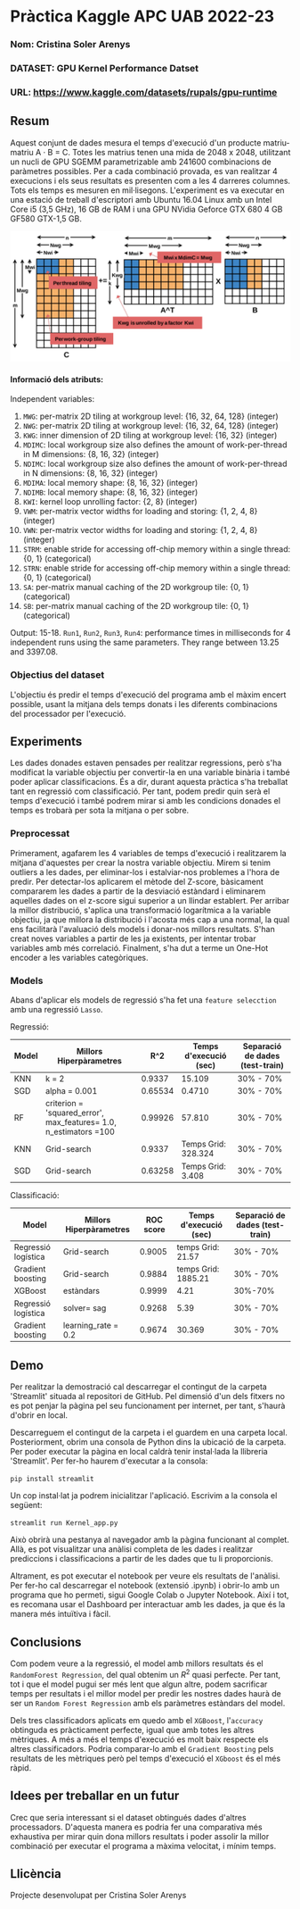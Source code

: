 # Pràctica Kaggle APC UAB 2022-23
### Nom: Cristina Soler Arenys
### DATASET: GPU Kernel Performance Datset
### URL: https://www.kaggle.com/datasets/rupals/gpu-runtime

## Resum
Aquest conjunt de dades mesura el temps d'execució d'un producte matriu-matriu A · B = C.
Totes les matrius tenen una mida de 2048 x 2048, utilitzant un nucli de GPU SGEMM parametrizable amb 241600 combinacions de paràmetres possibles.
Per a cada combinació provada, es van realitzar 4 execucions i els seus resultats es presenten com a les 4 darreres columnes.
Tots els temps es mesuren en mil·lisegons. L'experiment es va executar en una estació de treball d'escriptori amb Ubuntu 16.04 Linux amb un Intel Core i5 (3,5 GHz),
16 GB de RAM i una GPU NVidia Geforce GTX 680 4 GB GF580 GTX-1,5 GB.

![A](pictures/tune.png)

#### Informació dels atributs:
Independent variables:
1. `MWG`: per-matrix 2D tiling at workgroup level: {16, 32, 64, 128} (integer)   
2. `NWG`: per-matrix 2D tiling at workgroup level: {16, 32, 64, 128} (integer)   
3. `KWG`: inner dimension of 2D tiling at workgroup level: {16, 32} (integer)  
4. `MDIMC`: local workgroup size also defines the amount of work-per-thread in M dimensions: {8, 16, 32} (integer)  
5. `NDIMC`: local workgroup size also defines the amount of work-per-thread in N dimensions: {8, 16, 32} (integer)   
6. `MDIMA`: local memory shape: {8, 16, 32} (integer)  
7. `NDIMB`: local memory shape: {8, 16, 32} (integer)   
8. `KWI`: kernel loop unrolling factor: {2, 8} (integer)   
9. `VWM`: per-matrix vector widths for loading and storing: {1, 2, 4, 8} (integer)   
10. `VWN`: per-matrix vector widths for loading and storing: {1, 2, 4, 8} (integer)  
11. `STRM`: enable stride for accessing off-chip memory within a single thread: {0, 1} (categorical)   
12. `STRN`: enable stride for accessing off-chip memory within a single thread: {0, 1} (categorical)  
13. `SA`: per-matrix manual caching of the 2D workgroup tile: {0, 1} (categorical)
14. `SB`: per-matrix manual caching of the 2D workgroup tile: {0, 1} (categorical)

Output: 
15-18. `Run1`, `Run2`, `Run3`, `Run4`: performance times in milliseconds for 4 independent runs using the same parameters. They range between 13.25 and 3397.08.

### Objectius del dataset
L'objectiu és predir el temps d'execució del programa amb el màxim encert possible, usant la mitjana dels temps donats i les diferents combinacions del processador per l'execució.

## Experiments
Les dades donades estaven pensades per realitzar regressions, però s'ha modificat la variable objectiu per convertir-la en una variable binària i també poder aplicar classificacions. És a dir, durant aquesta pràctica s'ha treballat tant en regressió com classificació. Per tant,
podem predir quin serà el temps d'execució i també podrem mirar si amb les condicions donades el temps es trobarà per sota la mitjana o per sobre.

### Preprocessat
Primerament, agafarem les 4 variables de temps d'execució i realitzarem la mitjana d'aquestes per crear la nostra variable objectiu.
Mirem si tenim outliers a les dades, per eliminar-los i estalviar-nos problemes a l'hora de predir. Per detectar-los aplicarem el mètode del Z-score,
bàsicament compararem les dades a partir de la desviació estàndard i eliminarem aquelles dades on el z-score sigui superior a un llindar establert.
Per arribar la millor distribució, s'aplica una transformació logarítmica a la variable objectiu, ja que millora la distribució i l'acosta més cap a una normal,
la qual ens facilitarà l'avaluació dels models i donar-nos millors resultats.
S'han creat noves variables a partir de les ja existents, per intentar trobar variables amb més correlació. Finalment, s'ha dut a terme un One-Hot encoder a les variables
categòriques.


### Models

Abans d'aplicar els models de regressió s'ha fet una `feature selecction` amb una regressió `Lasso`.

Regressió:

| Model | Millors Hiperpàrametres | R^2 | Temps d'execució (sec) | Separació de dades (test-train)
| -----------| ----------------| --------| -----------| -------- |
| KNN |    k = 2       |0.9337 | 15.109 | 30% - 70% |
| SGD |  alpha = 0.001 |  0.65534 |0.4710 | 30% - 70% |
| RF  | criterion = 'squared_error', max_features= 1.0, n_estimators =100 | 0.99926 | 57.810 | 30% - 70%| 
| KNN |    Grid-search      | 0.9337 | Temps Grid: 328.324 | 30% - 70%
| SGD |  Grid-search |  0.63258 | Temps Grid: 3.408 | 30% - 70% 


Classificació:

| Model | Millors Hiperpàrametres | ROC score | Temps d'execució  (sec) | Separació de dades (test-train)
| -----------| ----------------| --------| -----------| -------- |
| Regressió logística | Grid-search  | 0.9005 | temps Grid: 21.57 | 30% - 70% |
|Gradient boosting | Grid-search  | 0.9884   | temps Grid: 1885.21 | 30% - 70% |
| XGBoost | estàndars | 0.9999 | 4.21  | 30%-70%|
| Regressió logística | solver= sag  |  0.9268 | 5.39 | 30% - 70% |
| Gradient boosting |  learning_rate = 0.2  | 0.9674  |  30.369 | 30% - 70% |

## Demo
Per realitzar la demostració cal descarregar el contingut de la carpeta 'Streamlit' situada al repositori de GitHub.
Pel dimensió d'un dels fitxers no es pot penjar la pàgina pel seu funcionament per internet, per tant, s'haurà d'obrir en local.

Descarreguem el contingut de la carpeta i el guardem en una carpeta local. Posteriorment, obrim una consola de Python dins la ubicació de la carpeta. Per poder executar la pàgina en local caldrà tenir instal·lada la llibreria 'Streamlit'. Per fer-ho haurem d'executar a la consola:

`pip install streamlit`

Un cop instal·lat ja podrem inicialitzar l'aplicació. Escrivim a la consola el següent:

`streamlit run Kernel_app.py`

Això obrirà una pestanya al navegador amb la pàgina funcionant al complet. Allà, es pot visualitzar una anàlisi completa de les dades i realitzar prediccions i classificacions a partir de les dades que tu li proporcionis.

Altrament, es pot executar el notebook per veure els resultats de l'anàlisi. Per fer-ho cal descarregar el notebook (extensió .ipynb) i obrir-lo amb un programa que
ho permeti, sigui Google Colab o Jupyter Notebook.
Així i tot, es recomana usar el Dashboard per interactuar amb les dades, ja que és la manera més intuïtiva i fàcil.

## Conclusions
Com podem veure a la regressió, el model amb millors resultats és el `RandomForest Regression`, del qual obtenim un $R^2$ quasi perfecte. 
Per tant, tot i que el model pugui ser més lent que algun altre, podem sacrificar temps per resultats i el millor model per predir les 
nostres dades haurà de ser un `Random Forest Regression` amb els paràmetres estàndars del model.

Dels tres classificadors aplicats em quedo amb el `XGBoost`, l'`accuracy` obtinguda es pràcticament perfecte, igual que amb totes les altres mètriques. A més a més el temps d'execució es molt baix respecte els altres classificadors. Podria comparar-lo amb el `Gradient Boosting` pels resultats de les mètriques però pel temps d'execució el `XGboost` és el més ràpid.



## Idees per treballar en un futur
Crec que seria interessant si el dataset obtingués dades d'altres processadors. D'aquesta manera es podria fer una comparativa més exhaustiva per mirar quin dona millors resultats i poder
assolir la millor combinació per executar el programa a màxima velocitat, i mínim temps.

## Llicència
Projecte desenvolupat per Cristina Soler Arenys
